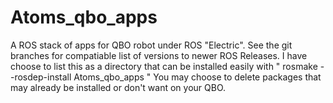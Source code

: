 Atoms_qbo_apps
==============

A ROS stack of apps for QBO robot under ROS "Electric". See the git branches for compatiable list of versions to newer ROS Releases. I have choose to list this as a directory that can be installed easily with  " rosmake --rosdep-install Atoms_qbo_apps " You may choose to delete packages that may already be installed or don't want on your QBO.
